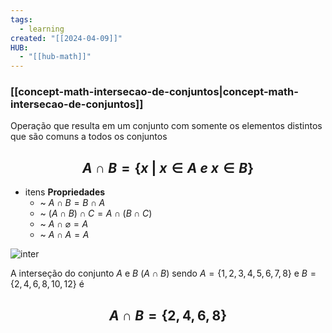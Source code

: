 ```yaml
---
tags:
  - learning
created: "[[2024-04-09]]"
HUB:
  - "[[hub-math]]"
---
```

### [[concept-math-intersecao-de-conjuntos|concept-math-intersecao-de-conjuntos]]

Operação que resulta em um conjunto com somente os elementos distintos que são comuns a todos os conjuntos
## $$A\cap B=\{x\ |\ x\in A\ e\ x\in B\}$$
- itens **Propriedades**
	- ~ $A\cap B=B\cap A$
	- ~ $(A\cap B)\cap C=A\cap (B\cap C)$
	- ~ $A\cap \varnothing=A$
	- ~ $A\cap A=A$

![inter](https://i.imgur.com/O8kDOMV.png)

A interseção do conjunto $A$ e $B$ $(A\cap B)$ sendo $A=\{1,2,3,4,5,6,7,8\}$  e $B=\{2,4,6,8,10,12\}$ é
## $$A\cap B=\{2,4,6,8\}$$
